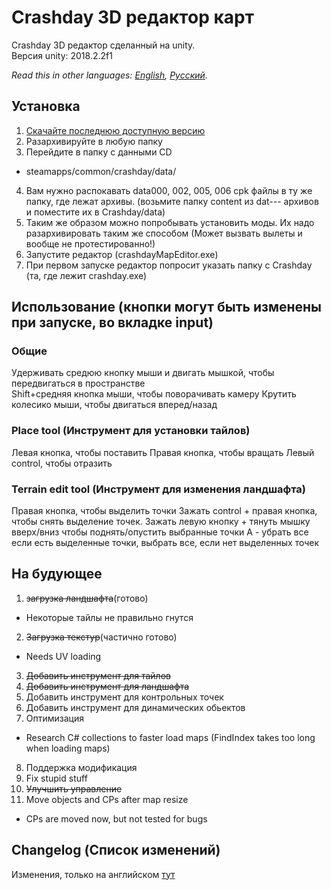 # Crashday 3D редактор карт
Crashday 3D редактор сделанный на unity.  
Версия unity: 2018.2.2f1

*Read this in other languages: [English](README.md), [Русский](README.ru.md).* 

## Установка
1. [Скачайте последнюю доступную версию](https://github.com/wurunduk/crashday-map-editor/releases)
2. Разархивируйте в любую папку
3. Перейдите в папку с данными CD
 * steamapps/common/crashday/data/
4. Вам нужно распокавать data000, 002, 005, 006 cpk файлы в ту же папку, где лежат архивы.
 (возьмите папку content из dat--- архивов и поместите их в Crashday/data)
5. Таким же образом можно попробывать установить моды. Их надо разархивировать таким же способом (Может вызвать вылеты и вообще не протестированно!)
6. Запустите редактор (crashdayMapEditor.exe)
7. При первом запуске редактор попросит указать папку с Crashday (та, где лежит crashday.exe)

## Использование (кнопки могут быть изменены при запуске, во вкладке input)
### Общие
Удерживать средюю кнопку мыши и двигать мышкой, чтобы передвигаться в пространстве  
Shift+средняя кнопка мыши, чтобы поворачивать камеру
Крутить колесико мыши, чтобы двигаться вперед/назад
### Place tool (Инструмент для установки тайлов)
Левая кнопка, чтобы поставить
Правая кнопка, чтобы вращать
Левый control, чтобы отразить
### Terrain edit tool (Инструмент для изменения ландшафта)
Правая кнопка, чтобы выделить точки
Зажать control + правая кнопка, чтобы снять выделение точек.
Зажать левую кнопку + тянуть мышку вверх/вниз чтобы поднять/опустить выбранные точки
A - убрать все если есть выделенные точки, выбрать все, если нет выделенных точек

## На будующее
1. ~~загрузка ландшафта~~(готово)
 * Некоторые тайлы не правильно гнутся
2. ~~Загрузка текстур~~(частично готово)
 * Needs UV loading
3. ~~Добавить инструмент для тайлов~~
4. ~~Добавить инструмент для ландшафта~~
5. Добавить инструмент для контрольных точек
6. Добавить инструмент для динамических обьектов
7. Оптимизация
 * Research C# collections to faster load maps (FindIndex takes too long when loading maps)
8. Поддержка модификация
9. Fix stupid stuff
10. ~~Улучшить управление~~
11. Move objects and CPs after map resize
 * CPs are moved now, but not tested for bugs

 ## Changelog (Список изменений)
 Изменения, только на английском [тут](https://github.com/wurunduk/crashday-map-editor/blob/master/CHANGELOG.md)


